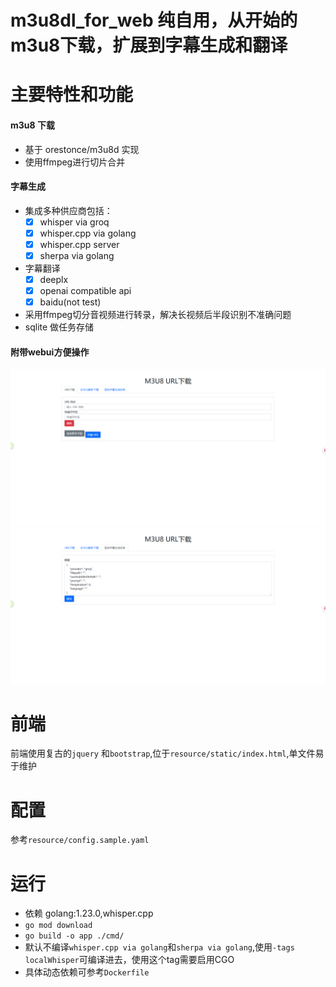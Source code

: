 # m3u8dl_for_web 纯自用，从开始的m3u8下载，扩展到字幕生成和翻译
# 主要特性和功能
#### m3u8 下载
* 基于 orestonce/m3u8d 实现
* 使用ffmpeg进行切片合并

#### 字幕生成
* 集成多种供应商包括：
    - [x] whisper via groq
    - [x] whisper.cpp via golang
    - [x] whisper.cpp server
    - [x] sherpa via golang
* 字幕翻译
    - [x] deeplx
    - [x] openai compatible api
    - [x] baidu(not test)
* 采用ffmpeg切分音视频进行转录，解决长视频后半段识别不准确问题
* sqlite 做任务存储

#### 附带webui方便操作
![m3u8_download](img/m3u8_download.png)
![subtitle](img/subtitle.png)

# 前端
前端使用复古的`jquery` 和`bootstrap`,位于`resource/static/index.html`,单文件易于维护

# 配置
参考`resource/config.sample.yaml`

# 运行
* 依赖 golang:1.23.0,whisper.cpp
* `go mod download `
* `go build -o app ./cmd/`
* 默认不编译`whisper.cpp via golang`和`sherpa via golang`,使用`-tags localWhisper`可编译进去，使用这个tag需要启用CGO
* 具体动态依赖可参考`Dockerfile`


